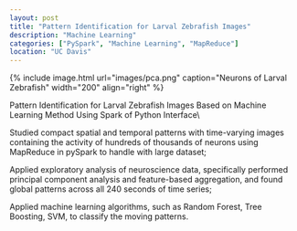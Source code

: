 ```yaml
---
layout: post
title: "Pattern Identification for Larval Zebrafish Images"
description: "Machine Learning"
categories: ["PySpark", "Machine Learning", "MapReduce"]
location: "UC Davis"
---
```

{% include image.html url="images/pca.png" caption="Neurons of Larval Zebrafish" width="200" align="right" %}

Pattern Identification for Larval Zebrafish Images Based on Machine Learning Method Using Spark of Python Interface\\

Studied compact spatial and temporal patterns with time-varying images containing the activity of hundreds of thousands of neurons using MapReduce in pySpark to handle with large dataset;

Applied exploratory analysis of neuroscience data, specifically performed principal component analysis and feature-based aggregation, and found global patterns across all 240 seconds of time series;

Applied machine learning algorithms, such as Random Forest, Tree Boosting, SVM, to classify the moving patterns.
